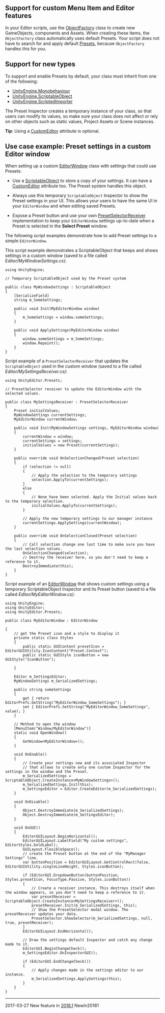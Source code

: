 ## Support for custom Menu Item and Editor features

In your Editor scripts, use the [ObjectFactory](ScriptRef:ObjectFactory.html) class to create new GameObjects, components and Assets. When creating these items, the `ObjectFactory` class automatically uses default Presets. Your script does not have to search for and apply default [Presets](Presets), because `ObjectFactory` handles this for you.

## Support for new types 

To support and enable Presets by default, your class must inherit from one of the following:

* [UnityEngine.Monobehaviour](ScriptRef:MonoBehaviour.html)
* [UnityEngine.ScriptableObject](ScriptRef:ScriptableObject.html)
* [UnityEngine.ScriptedImporter](ScriptRef:Experimental.AssetImporters.ScriptedImporter.html)

The Preset Inspector creates a temporary instance of your class, so that users can modify its values, so make sure your class does not affect or rely on other objects such as static values, Project Assets or Scene instances.

**Tip**: Using a [CustomEditor](ScriptRef:CustomEditor.html) attribute is optional.

## Use case example: Preset settings in a custom Editor window

When setting up a custom [EditorWindow](ScriptRef:EditorWindow.html) class with settings that could use Presets:

* Use a [ScriptableObject](ScriptRef:ScriptableObject.html) to store a copy of your settings. It can have a [CustomEditor](ScriptRef:CustomEditor.html) attribute too. The Preset system handles this object.

* Always use this temporary `ScriptableObject` Inspector to show the Preset settings in your UI. This allows your users to have the same UI in your `EditorWindow` and when editing saved Presets.

* Expose a Preset button and use your own [PresetSelectorReceiver](ScriptRef:Presets.PresetSelectorReceiver.html) implementation to keep your `EditorWindow` settings up-to-date when a Preset is selected in the __Select Preset__ window.

The following script examples demonstrate how to add Preset settings to a simple `EditorWindow`.

This script example demonstrates a ScriptableObject that keeps and shows settings in a custom window (saved to a file called *Editor/MyWindowSettings.cs*):

```
using UnityEngine;

// Temporary ScriptableObject used by the Preset system

public class MyWindowSettings : ScriptableObject
{
    [SerializeField]
    string m_SomeSettings;
    
    public void Init(MyEditorWindow window)
    {
        m_SomeSettings = window.someSettings;
    }
    
    public void ApplySettings(MyEditorWindow window)
    {
        window.someSettings = m_SomeSettings;
        window.Repaint();
    }
}
```

Script example of a `PresetSelectorReceiver` that updates the `ScriptableObject` used in the custom window (saved to a file called *Editor/MySettingsReceiver.cs)*:

```
using UnityEditor.Presets;

// PresetSelector receiver to update the EditorWindow with the selected values.

public class MySettingsReceiver : PresetSelectorReceiver
{
    Preset initialValues;
    MyWindowSettings currentSettings;
    MyEditorWindow currentWindow;
    
    public void Init(MyWindowSettings settings, MyEditorWindow window)
    {
        currentWindow = window;
        currentSettings = settings;
        initialValues = new Preset(currentSettings);
    }
    
    public override void OnSelectionChanged(Preset selection)
    {
        if (selection != null)
        {
            // Apply the selection to the temporary settings
            selection.ApplyTo(currentSettings);
        }
        else
        {
            // None have been selected. Apply the Initial values back to the temporary selection.
            initialValues.ApplyTo(currentSettings);
        }
        
        // Apply the new temporary settings to our manager instance
        currentSettings.ApplySettings(currentWindow);
    }
    
    public override void OnSelectionClosed(Preset selection)
    {
        // Call selection change one last time to make sure you have the last selection values.
        OnSelectionChanged(selection);
        // Destroy the receiver here, so you don't need to keep a reference to it.
        DestroyImmediate(this);
    }
}
```

Script example of an [EditorWindow](ScriptRef:EditorWindow.html) that shows custom settings using a temporary ScriptableObject Inspector and its Preset button (saved to a file called *Editor/MyEditorWindow.cs)*:

```
using UnityEngine;
using UnityEditor;
using UnityEditor.Presets;

public class MyEditorWindow : EditorWindow

{
    // get the Preset icon and a style to display it
    private static class Styles
    {
        public static GUIContent presetIcon = EditorGUIUtility.IconContent("Preset.Context");
        public static GUIStyle iconButton = new GUIStyle("IconButton");

    }

    Editor m_SettingsEditor;
    MyWindowSettings m_SerializedSettings;
    
    public string someSettings
    {
        get { return EditorPrefs.GetString("MyEditorWindow_SomeSettings"); }
        set { EditorPrefs.SetString("MyEditorWindow_SomeSettings", value); }
    }
   
    // Method to open the window
    [MenuItem("Window/MyEditorWindow")]
    static void OpenWindow()
    {
        GetWindow<MyEditorWindow>();
    }

    void OnEnable()
    {
        // Create your settings now and its associated Inspector
        // that allows to create only one custom Inspector for the settings in the window and the Preset.
        m_SerializedSettings = ScriptableObject.CreateInstance<MyWindowSettings>();
        m_SerializedSettings.Init(this);
        m_SettingsEditor = Editor.CreateEditor(m_SerializedSettings);
    }

    void OnDisable()
    {
        Object.DestroyImmediate(m_SerializedSettings);
        Object.DestroyImmediate(m_SettingsEditor);
    }

    void OnGUI()
    {
        EditorGUILayout.BeginHorizontal();
        EditorGUILayout.LabelField("My custom settings", EditorStyles.boldLabel);
        GUILayout.FlexibleSpace();
        // create the Preset button at the end of the "MyManager Settings" line.
        var buttonPosition = EditorGUILayout.GetControlRect(false, EditorGUIUtility.singleLineHeight, Styles.iconButton);

        if (EditorGUI.DropdownButton(buttonPosition, Styles.presetIcon, FocusType.Passive, Styles.iconButton))
        {
            // Create a receiver instance. This destroys itself when the window appears, so you don't need to keep a reference to it.
            var presetReceiver = ScriptableObject.CreateInstance<MySettingsReceiver>();
            presetReceiver.Init(m_SerializedSettings, this);
            // Show the PresetSelector modal window. The presetReceiver updates your data.
            PresetSelector.ShowSelector(m_SerializedSettings, null, true, presetReceiver);
        }
        EditorGUILayout.EndHorizontal();
        
        // Draw the settings default Inspector and catch any change made to it.
        EditorGUI.BeginChangeCheck();
        m_SettingsEditor.OnInspectorGUI();

        if (EditorGUI.EndChangeCheck())
        {
            // Apply changes made in the settings editor to our instance.
            m_SerializedSettings.ApplySettings(this);
        }
    }
}
```

---

<span class="page-edit"> 2017-03-27  <!-- include IncludeTextNewPageSomeEdit --></span>
<span class="page-history">New feature in [2018.1](https://docs.unity3d.com/2018.1/Documentation/Manual/30_search.html?q=newin20181) <span class="search-words">NewIn20181</span></span>

